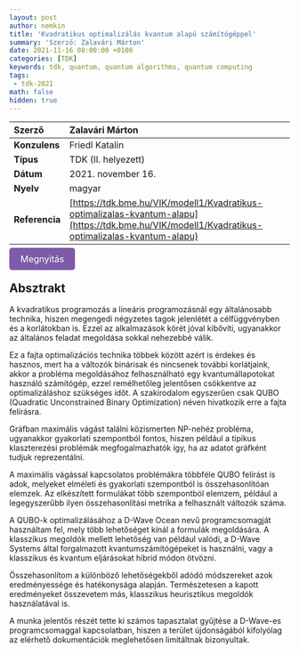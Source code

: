```yaml
---
layout: post
author: nemkin
title: 'Kvadratikus optimalizálás kvantum alapú számítógéppel'
summary: 'Szerző: Zalavári Márton'
date: 2021-11-16 08:00:00 +0100
categories: [TDK]
keywords: tdk, quantum, quantum algorithms, quantum computing
tags:
 - tdk-2021
math: false
hidden: true
---
```


| **Szerző** | Zalavári Márton |
| :- | :- |
| **Konzulens** | Friedl Katalin |
| **Típus** | TDK (II. helyezett) |
| **Dátum** | 2021. november 16. |
| **Nyelv** | magyar |
| **Referencia** | [https://tdk.bme.hu/VIK/modell1/Kvadratikus-optimalizalas-kvantum-alapu](https://tdk.bme.hu/VIK/modell1/Kvadratikus-optimalizalas-kvantum-alapu) |

<a
  href="https://quszit.github.io/thesises/marton-zalavari-2021-11-16-tdk-kvadratikus-optimalizalas-kvantum-alapu-szamitogeppel.pdf"
  style="
    background-color: #7D5BA6;
    padding: 10px 20px;
    border: none;
    border-radius: 5px;
    outline: none;
    color: white;
    font-size: 16px;
    text-decoration: none;
    cursor: pointer;
    transition: background-color 0.3s ease;"
    onmouseover="this.style.backgroundColor='#6D4A94'"
    onmouseout="this.style.backgroundColor='#7D5BA6'"
    onmousedown="this.style.backgroundColor='#5C3A82'"
    onmouseup="this.style.backgroundColor='#7D5BA6'"
    >Megnyitás</a>

## Absztrakt

A kvadratikus programozás a lineáris programozásnál egy általánosabb technika, hiszen megengedi négyzetes tagok jelenlétét a célfüggvényben és a korlátokban is. Ezzel az alkalmazások körét jóval kibővíti, ugyanakkor az általános feladat megoldása sokkal nehezebbé válik.

Ez a fajta optimalizációs technika többek között azért is érdekes és hasznos, mert ha a változók binárisak és nincsenek további korlátjaink, akkor a probléma megoldásához felhasználható egy kvantumállapotokat használó számítógép, ezzel remélhetőleg jelentősen csökkentve az optimalizáláshoz szükséges időt. A szakirodalom egyszerűen csak QUBO (Quadratic Unconstrained Binary Optimization) néven hivatkozik erre a fajta felírásra.

Gráfban maximális vágást találni közismerten NP-nehéz probléma, ugyanakkor gyakorlati szempontból fontos, hiszen például a tipikus klaszterezési problémák megfogalmazhatók így, ha az adatot gráfként tudjuk reprezentálni.

A maximális vágással kapcsolatos problémákra többféle QUBO felírást is adok, melyeket elméleti és gyakorlati szempontból is összehasonlítóan elemzek. Az elkészített formulákat több szempontból elemzem, például a legegyszerűbb ilyen összehasonlítási metrika a felhasznált változók száma.

A QUBO-k optimalizálásához a D-Wave Ocean nevű programcsomagját használtam fel, mely több lehetőséget kínál a formulák megoldására. A klasszikus megoldók mellett lehetőség van például valódi, a D-Wave Systems által forgalmazott kvantumszámítógépeket is használni, vagy a klasszikus és kvantum eljárásokat hibrid módon ötvözni.

Összehasonlítom a különböző lehetőségekből adódó módszereket azok eredményessége és hatékonysága alapján. Természetesen a kapott eredményeket összevetem más, klasszikus heurisztikus megoldók használatával is.

A munka jelentős részét tette ki számos tapasztalat gyűjtése a D-Wave-es programcsomaggal kapcsolatban, hiszen a terület újdonságából kifolyólag az elérhető dokumentációk meglehetősen limitáltnak bizonyultak.
